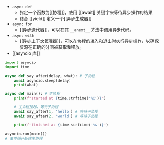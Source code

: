 - `async def`
	- 指定一个函数为[[协程]]，使用 [[await]] 关键字来等待异步操作的结果
	- 结合 [[yield]] 定义一个[[异步生成器]]
- `async for`
	- [[异步迭代器]]，可以在其 `__anext__` 方法中调用异步代码。
- `async with`
	- [[异步上下文管理器]]，可以在协程的进入和退出时执行异步操作，以确保资源在正确的时间被获取和释放。
- [[asyncio 库]]
```python
import asyncio
import time

async def say_after(delay, what): # 子协程
    await asyncio.sleep(delay)
    print(what)

async def main(): # 主协程
    print(f"started at {time.strftime('%X')}")

	# 主协程挂起，等待子协程
    await say_after(1, 'hello') # 等待子协程
    await say_after(2, 'world') # 等待子协程

    print(f"finished at {time.strftime('%X')}")

asyncio.run(main())
# 事件循环处理主协程
```

